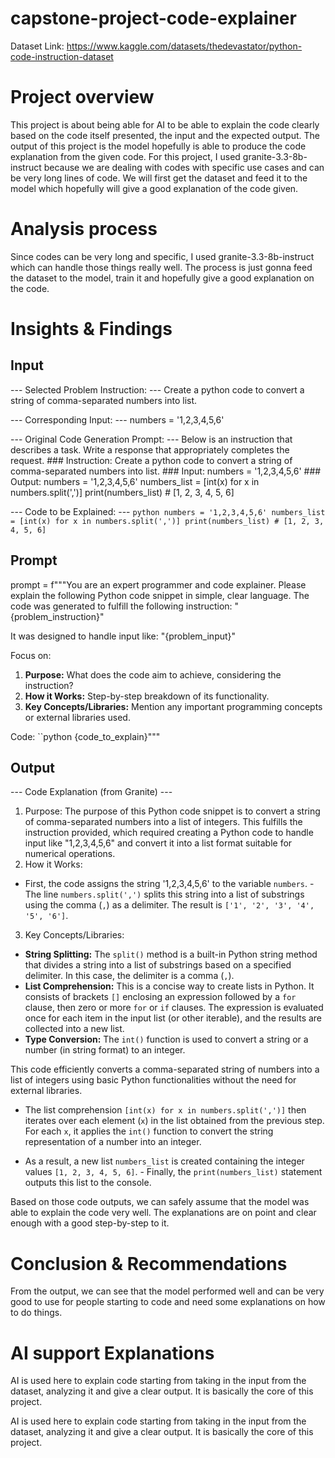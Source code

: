 # capstone-project-code-explainer

Dataset Link: https://www.kaggle.com/datasets/thedevastator/python-code-instruction-dataset

# **Project overview**

This project is about being able for AI to be able to explain the code clearly based on the code itself presented, the input and the expected output. The output of this project is the model hopefully is able to produce the code explanation from the given code. For this project, I used granite-3.3-8b-instruct because we are dealing with codes with specific use cases and can be very long lines of code. We will first get the dataset and feed it to the model which hopefully will give a good explanation of the code given.

# **Analysis process**

Since codes can be very long and specific, I used granite-3.3-8b-instruct which can handle those things really well. The process is just gonna feed the dataset to the model, train it and hopefully give a good explanation on the code.

# **Insights & Findings**

## **Input**
--- Selected Problem Instruction: --- 
Create a python code to convert a string of comma-separated numbers into list.

--- Corresponding Input: --- 
numbers = '1,2,3,4,5,6' 

--- Original Code Generation Prompt: --- 
Below is an instruction that describes a task. Write a response that appropriately completes the request. ### Instruction: Create a python code to convert a string of comma-separated numbers into list. ### Input: numbers = '1,2,3,4,5,6' ### Output: numbers = '1,2,3,4,5,6' numbers_list = [int(x) for x in numbers.split(',')] print(numbers_list) # [1, 2, 3, 4, 5, 6] 

--- Code to be Explained: --- 
```python numbers = '1,2,3,4,5,6' numbers_list = [int(x) for x in numbers.split(',')] print(numbers_list) # [1, 2, 3, 4, 5, 6] ```


## **Prompt**
prompt = f"""You are an expert programmer and code explainer.
Please explain the following Python code snippet in simple, clear language.
The code was generated to fulfill the following instruction:
"{problem_instruction}"

 It was designed to handle input like:
"{problem_input}"

Focus on:
1. **Purpose:** What does the code aim to achieve, considering the instruction?
2. **How it Works:** Step-by-step breakdown of its functionality.
3. **Key Concepts/Libraries:** Mention any important programming concepts or external libraries used.

Code:
``python
{code_to_explain}"""


## **Output**
--- Code Explanation (from Granite) --- 

1. Purpose: The purpose of this Python code snippet is to convert a string of comma-separated numbers into a list of integers. This fulfills the instruction provided, which required creating a Python code to handle input like "1,2,3,4,5,6" and convert it into a list format suitable for numerical operations.
2. How it Works: 
- First, the code assigns the string '1,2,3,4,5,6' to the variable `numbers`. - The line `numbers.split(',')` splits this string into a list of substrings using the comma (`,`) as a delimiter. The result is `['1', '2', '3', '4', '5', '6']`.
3. Key Concepts/Libraries:
- **String Splitting:** The `split()` method is a built-in Python string method that divides a string into a list of substrings based on a specified delimiter. In this case, the delimiter is a comma (`,`).
- **List Comprehension:** This is a concise way to create lists in Python. It consists of brackets `[]` enclosing an expression followed by a `for` clause, then zero or more `for` or `if` clauses. The expression is evaluated once for each item in the input list (or other iterable), and the results are collected into a new list.
- **Type Conversion:** The `int()` function is used to convert a string or a number (in string format) to an integer.


This code efficiently converts a comma-separated string of numbers into a list of integers using basic Python functionalities without the need for external libraries.

- The list comprehension `[int(x) for x in numbers.split(',')]` then iterates over each element (`x`) in the list obtained from the previous step. For each `x`, it applies the `int()` function to convert the string representation of a number into an integer. 

- As a result, a new list `numbers_list` is created containing the integer values `[1, 2, 3, 4, 5, 6]`. - Finally, the `print(numbers_list)` statement outputs this list to the console.

Based on those code outputs, we can safely assume that the model was able to explain the code very well. The explanations are on point and clear enough with a good step-by-step to it.

# **Conclusion & Recommendations**

From the output, we can see that the model performed well and can be very good to use for people starting to code and need some explanations on how to do things.

# **AI support Explanations**
AI is used here to explain code starting from taking in the input from the dataset, analyzing it and give a clear output. It is basically the core of this project.

AI is used here to explain code starting from taking in the input from the dataset, analyzing it and give a clear output. It is basically the core of this project.
